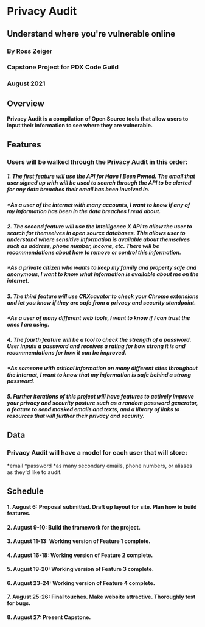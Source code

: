 # Privacy Audit

## Understand where you're vulnerable online

### By Ross Zeiger
### Capstone Project for PDX Code Guild
### August 2021

## Overview

#### Privacy Audit is a compilation of Open Source tools that allow users to input their information to see where they are vulnerable.

## Features

### Users will be walked through the Privacy Audit in this order:

##### 1. The first feature will use the API for Have I Been Pwned. The email that user signed up with will be used to search through the API to be alerted for any data breaches their email has been involved in.

#####  *As a user of the internet with many accounts, I want to know if any of my information has been in the data breaches I read about.

##### 2. The second feature will use the Intelligence X API to allow the user to search for themselves in open source databases. This allows user to understand where sensitive information is available about themselves such as address, phone number, income, etc. There will be recommendations about how to remove or control this information.

#####  *As a private citizen who wants to keep my family and property safe and anonymous, I want to know what information is available about me on the internet.

##### 3. The third feature will use CRXcavator to check your Chrome extensions and let you know if they are safe from a privacy and security standpoint. 

#####  *As a user of many different web tools, I want to know if I can trust the ones I am using.

##### 4. The fourth feature will be a tool to check the strength of a password. User inputs a password and receives a rating for how strong it is and recommendations for how it can be improved.

#####  *As someone with critical information on many different sites throughout the internet, I want to know that my information is safe behind a strong password.

##### 5. Further iterations of this project will have features to actively improve your privacy and security posture such as a random password generator, a feature to send masked emails and texts, and a library of links to resources that will further their privacy and security.

## Data

### Privacy Audit will have a model for each user that will store:
  *email
  *password
  *as many secondary emails, phone numbers, or aliases as they'd like to audit. 

## Schedule

#### 1. August 6: Proposal submitted. Draft up layout for site. Plan how to build features.
#### 2. August 9-10: Build the framework for the project.
#### 3. August 11-13: Working version of Feature 1 complete.
#### 4. August 16-18: Working version of Feature 2 complete.
#### 5. August 19-20: Working version of Feature 3 complete.
#### 6. August 23-24: Working version of Feature 4 complete.
#### 7. August 25-26: Final touches. Make website attractive. Thoroughly test for bugs. 
#### 8. August 27: Present Capstone.
